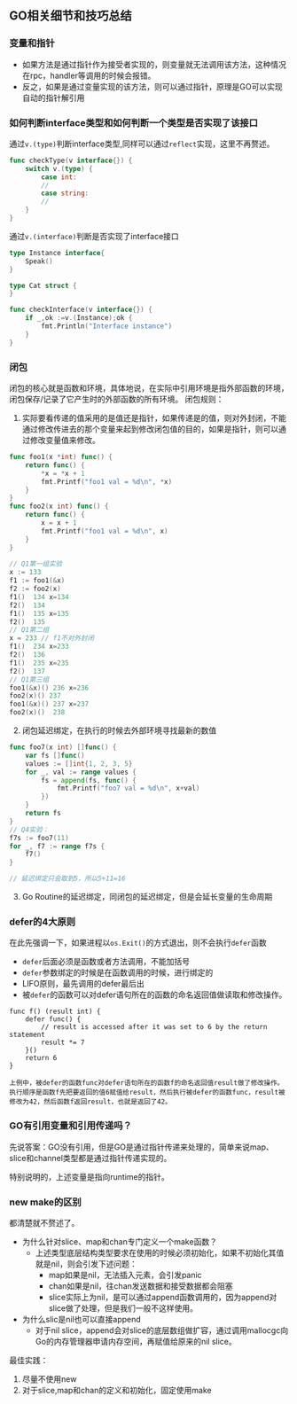 <!--
 * @Author: GiddyPoet
 * @Date: 2021-12-31 14:58:53
 * @LastEditTime: 2021-12-31 15:37:25
 * @Description: 
-->


## GO相关细节和技巧总结


### 变量和指针
* 如果方法是通过指针作为接受者实现的，则变量就无法调用该方法，这种情况在rpc，handler等调用的时候会报错。
* 反之，如果是通过变量实现的该方法，则可以通过指针，原理是GO可以实现自动的指针解引用


### 如何判断interface类型和如何判断一个类型是否实现了该接口

通过`v.(type)`判断interface类型,同样可以通过`reflect`实现，这里不再赘述。
```go
func checkType(v interface{}) {
    switch v.(type) {
        case int:
        // 
        case string:
        // 
    }
}
```

通过`v.(interface)`判断是否实现了interface接口
```go
type Instance interface{
    Speak()
}

type Cat struct {
}

func checkInterface(v interface{}) {
    if _,ok :=v.(Instance);ok {
        fmt.Println("Interface instance")
    }
}
```

### 闭包
闭包的核心就是函数和环境，具体地说，在实际中引用环境是指外部函数的环境，闭包保存/记录了它产生时的外部函数的所有环境。
闭包规则：
1. 实际要看传递的值采用的是值还是指针，如果传递是的值，则对外封闭，不能通过修改传进去的那个变量来起到修改闭包值的目的，如果是指针，则可以通过修改变量值来修改。

```go
func foo1(x *int) func() {
    return func() {
        *x = *x + 1
        fmt.Printf("foo1 val = %d\n", *x)
    }
}
func foo2(x int) func() {
    return func() {
        x = x + 1
        fmt.Printf("foo1 val = %d\n", x)
    }
}
​
// Q1第一组实验
x := 133
f1 := foo1(&x) 
f2 := foo2(x)
f1()  134 x=134
f2()  134 
f1()  135 x=135
f2()  135
// Q1第二组
x = 233 // f1不对外封闭
f1()  234 x=233
f2()  136
f1()  235 x=235
f2()  137
// Q1第三组
foo1(&x)() 236 x=236
foo2(x)() 237
foo1(&x)() 237 x=237
foo2(x)()  238
```

2. 闭包延迟绑定，在执行的时候去外部环境寻找最新的数值

```go
func foo7(x int) []func() {
    var fs []func()
    values := []int{1, 2, 3, 5}
    for _, val := range values {
        fs = append(fs, func() {
            fmt.Printf("foo7 val = %d\n", x+val)
        })
    }
    return fs
}
// Q4实验：
f7s := foo7(11)
for _, f7 := range f7s {
    f7()
}

// 延迟绑定只会取到5，所以5+11=16
```

3. Go Routine的延迟绑定，同闭包的延迟绑定，但是会延长变量的生命周期

### defer的4大原则

在此先强调一下，如果进程以`os.Exit()`的方式退出，则不会执行`defer`函数

* `defer`后面必须是函数或者方法调用，不能加括号
* `defer`参数绑定的时候是在函数调用的时候，进行绑定的
* LIFO原则，最先调用的defer最后出
* 被`defer`的函数可以对defer语句所在的函数的命名返回值做读取和修改操作。

```golang
func f() (result int) {
	defer func() {
		// result is accessed after it was set to 6 by the return statement
		result *= 7
	}()
	return 6
}
```
    上例中，被defer的函数func对defer语句所在的函数f的命名返回值result做了修改操作。执行顺序是函数f先把要返回的值6赋值给result，然后执行被defer的函数func，result被修改为42，然后函数f返回result，也就是返回了42。


### GO有引用变量和引用传递吗？

先说答案：GO没有引用，但是GO是通过指针传递来处理的，简单来说map、slice和channel类型都是通过指针传递实现的。

特别说明的，上述变量是指向runtime的指针。

### new make的区别

都清楚就不赘述了。

* 为什么针对slice、map和chan专门定义一个make函数？
  * 上述类型底层结构类型要求在使用的时候必须初始化，如果不初始化其值就是nil，则会引发下述问题：
    * map如果是nil，无法插入元素，会引发panic
    * chan如果是nil，往chan发送数据和接受数据都会阻塞
    * slice实际上为nil，是可以通过append函数调用的，因为append对slice做了处理，但是我们一般不这样使用。
* 为什么slic是nil也可以直接append
  * 对于nil slice，append会对slice的底层数组做扩容，通过调用mallocgc向Go的内存管理器申请内存空间，再赋值给原来的nil slice。

最佳实践：
1. 尽量不使用new
2. 对于slice,map和chan的定义和初始化，固定使用make